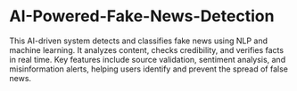# AI-Powered-Fake-News-Detection
This AI-driven system detects and classifies fake news using NLP and machine learning. It analyzes content, checks credibility, and verifies facts in real time. Key features include source validation, sentiment analysis, and misinformation alerts, helping users identify and prevent the spread of false news.
